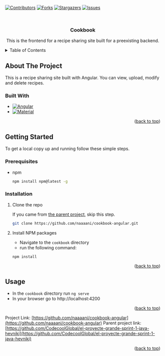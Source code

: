 <!-- Improved compatibility of back to top link: See: https://github.com/othneildrew/Best-README-Template/pull/73 -->
<a name="readme-top"></a>
<!--
*** Thanks for checking out the Best-README-Template. If you have a suggestion
*** that would make this better, please fork the repo and create a pull request
*** or simply open an issue with the tag "enhancement".
*** Don't forget to give the project a star!
*** Thanks again! Now go create something AMAZING! :D
-->



<!-- PROJECT SHIELDS -->
<!--
*** I'm using markdown "reference style" links for readability.
*** Reference links are enclosed in brackets [ ] instead of parentheses ( ).
*** See the bottom of this document for the declaration of the reference variables
*** for contributors-url, forks-url, etc. This is an optional, concise syntax you may use.
*** https://www.markdownguide.org/basic-syntax/#reference-style-links
-->
[![Contributors][contributors-shield]][contributors-url]
[![Forks][forks-shield]][forks-url]
[![Stargazers][stars-shield]][stars-url]
[![Issues][issues-shield]][issues-url]

<!-- PROJECT LOGO -->
<br />
<div align="center">
<h3 align="center">Cookbook</h3>

  <p align="center">
    This is the frontend for a recipe sharing site built for a preexisting backend.
    <br />
  </p>
</div>



<!-- TABLE OF CONTENTS -->
<details>
  <summary>Table of Contents</summary>
  <ol>
    <li>
      <a href="#about-the-project">About The Project</a>
      <ul>
        <li><a href="#built-with">Built With</a></li>
      </ul>
    </li>
    <li>
      <a href="#getting-started">Getting Started</a>
      <ul>
        <li><a href="#prerequisites">Prerequisites</a></li>
        <li><a href="#installation">Installation</a></li>
      </ul>
    </li>
    <li><a href="#usage">Usage</a></li>
    </li>
  </ol>
</details>



<!-- ABOUT THE PROJECT -->
## About The Project

This is a recipe sharing site built with Angular. You can view, upload, modify and delete recipes.

### Built With

* [![Angular][Angular.io]][Angular-url]
* [![Material][Material.io]][Material-url]
<p align="right">(<a href="#readme-top">back to top</a>)</p>


<!-- GETTING STARTED -->
## Getting Started

To get a local copy up and running follow these simple steps.

### Prerequisites

* npm
  ```sh
  npm install npm@latest -g
  ```

### Installation

1. Clone the repo

   If you came from <a href="https://github.com/CodecoolGlobal/el-proyecte-grande-sprint-1-java-hevniki">the parent project</a>, skip this step.
   ```sh
   git clone https://github.com/naaaani/cookbook-angular.git
   ```
2. Install NPM packages
    * Navigate to the `cookbook` directory
   * run the following command: 
   ```sh
   npm install
   ```
<p align="right">(<a href="#readme-top">back to top</a>)</p>



<!-- USAGE EXAMPLES -->
## Usage

* In the `cookbook` directory run `ng serve`
* In your browser go to http://localhost:4200


<p align="right">(<a href="#readme-top">back to top</a>)</p>

Project Link: [https://github.com/naaaani/cookbook-angular](https://github.com/naaaani/cookbook-angular)
Parent project link: [https://github.com/CodecoolGlobal/el-proyecte-grande-sprint-1-java-hevniki](https://github.com/CodecoolGlobal/el-proyecte-grande-sprint-1-java-hevniki)

<p align="right">(<a href="#readme-top">back to top</a>)</p>

<!-- MARKDOWN LINKS & IMAGES -->
<!-- https://www.markdownguide.org/basic-syntax/#reference-style-links -->
[contributors-shield]: https://img.shields.io/github/contributors/naaaani/cookbook-angular.svg?style=for-the-badge
[contributors-url]: https://github.com/naaaani/cookbook-angular/graphs/contributors
[forks-shield]: https://img.shields.io/github/forks/naaaani/cookbook-angular.svg?style=for-the-badge
[forks-url]: https://github.com/naaaani/cookbook-angular/network/members
[stars-shield]: https://img.shields.io/github/stars/naaaani/cookbook-angular.svg?style=for-the-badge
[stars-url]: https://github.com/naaaani/cookbook-angular/stargazers
[issues-shield]: https://img.shields.io/github/issues/naaaani/cookbook-angular.svg?style=for-the-badge
[issues-url]: https://github.com/naaaani/cookbook-angular/issues
[Angular.io]: https://img.shields.io/badge/Angular-DD0031?style=for-the-badge&logo=angular&logoColor=white
[Angular-url]: https://angular.io/
[Material.io]: https://img.shields.io/badge/Material-black?style=for-the-badge&logo=mui&logoColor=%23007FFF
[Material-url]: https://material.angular.io/

